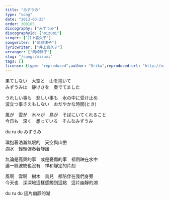 ```yaml
---
title: "みずうみ"
type: "song"
date: "2013-03-25"
order: 300105
discography: ["みずうみ"]
discographyId: ["mizumi"]
singer: ["井上喜久子"]
songwriter: ["岡崎律子"]
lyricwriter: ["井上喜久子"]
arranger: ["岡崎律子"]
slug: "/songs/mizumi"
tags: []
license: {type: "reproduced",author: "Orika",reproduced-url: "http://orikamushi.myweb.hinet.net",reproduced-website: "織歌蟲"}
---
```


果てしない　大空と　山を抱いて   
みずうみは　静けさを　奏でてました   
  
うれしい事も　悲しい事も　水の中に受け止め   
波立つ事さえもしない　おだやかな時間(とき)   
  
風が　雲が　木々が　鳥が　そばにいてくれること   
今日も　深く　想っている　そんなみずうみ  
  
du ru du みずうみ  
  
環抱著浩瀚無垠的　天空與山巒  
湖水　輕輕彈奏著靜謐  
  
無論是高興的事　或是憂傷的事　都倒映在水中  
連一絲波紋也沒有　祥和靜定的片刻  
  
風啊　雲啊　樹木　鳥兒　都陪伴在我們身旁  
今天也　深深地這樣感觸到這點　這片幽靜的湖  
  
du ru du 這片幽靜的湖
